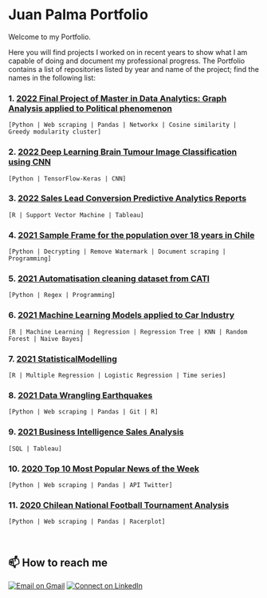 # Juan Palma Portfolio


Welcome to my Portfolio. 

Here you will find projects I worked on in recent years to show what I am capable of doing and document my professional progress. The Portfolio contains a list of repositories listed by year and name of the project; find the names in the following list:

### 1. [2022 Final Project of Master in Data Analytics: Graph Analysis applied to Political phenomenon](https://github.com/jppalmab-Portfolio/2022z_Final-Project-MSc-in-Data-Analytics)
`[Python | Web scraping | Pandas | Networkx | Cosine similarity | Greedy modularity cluster]` 

### 2. [2022 Deep Learning Brain Tumour Image Classification using CNN](https://github.com/jppalmab-Portfolio/2022_Deep-Learning-Brain-Tumour-Image-Classification-using-CNN)
`[Python | TensorFlow-Keras | CNN]`

### 3. [2022 Sales Lead Conversion Predictive Analytics Reports](https://github.com/jppalmab-Portfolio/2022_Sales-Lead-Convertion-Predictive-Analytics-Reports)
`[R | Support Vector Machine | Tableau]`

### 4. [2021 Sample Frame for the population over 18 years in Chile](https://github.com/jppalmab-Portfolio/2021_Sample-Frame-for-the-population-over-18-years-in-Chile)
`[Python | Decrypting | Remove Watermark | Document scraping | Programming]`

### 5. [2021 Automatisation cleaning dataset from CATI](https://github.com/jppalmab-Portfolio/2021_Automatisation-cleaning-dataset-from-CATI-)
`[Python | Regex | Programming]`

### 6. [2021 Machine Learning Models applied to Car Industry](https://github.com/jppalmab-Portfolio/2021-Machine-Learning-Models-applied-to-Car-Industry)
`[R | Machine Learning | Regression | Regression Tree | KNN | Random Forest | Naive Bayes]`

### 7. [2021 StatisticalModelling](https://github.com/jppalmab-Portfolio/2021_Statistical-Modelling)
`[R | Multiple Regression | Logistic Regression | Time series]`

### 8. [2021 Data Wrangling Earthquakes](https://github.com/jppalmab-Portfolio/2021_Data-Wrangling-Earthquakes)
`[Python | Web scraping | Pandas | Git | R]`

### 9. [2021 Business Intelligence Sales Analysis](https://github.com/jppalmab-Portfolio/2021_Business-Intelligence---Sales-Analysis)
`[SQL | Tableau]`

### 10. [2020 Top 10 Most Popular News of the Week](https://github.com/jppalmab-Portfolio/2020_Top-10-Most-Popular-News-of-the-Week-)
`[Python | Web scraping | Pandas | API Twitter]`

### 11. [2020 Chilean National Football Tournament Analysis](https://github.com/jppalmab-Portfolio/2020_Chilean-National-Football-Tournament-Analysis)
`[Python | Web scraping | Pandas | Racerplot]`

<br/>

## 📫 How to reach me 

[![Email on Gmail](https://img.shields.io/badge/-Gmail-D14836?style=for-the-badge&logo=Gmail&logoColor=white)](mailto:jppalmab@gmail.com)
[![Connect on LinkedIn](https://img.shields.io/badge/--linkedin?label=LinkedIn&logo=LinkedIn&style=social)](https://www.linkedin.com/in/jppalmab/)
